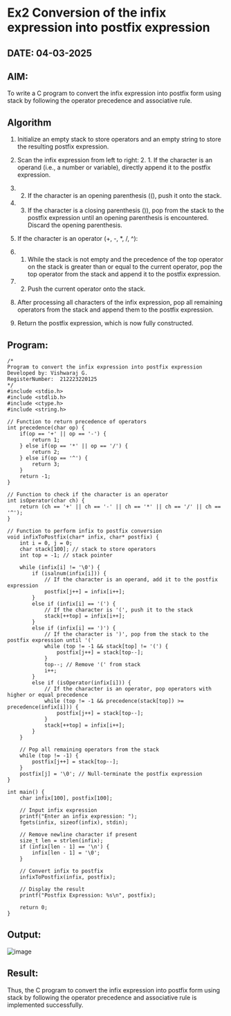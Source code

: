 # Ex2 Conversion of the infix expression into postfix expression
## DATE: 04-03-2025
## AIM:
To write a C program to convert the infix expression into postfix form using stack by following the operator precedence and associative rule.

## Algorithm
1. Initialize an empty stack to store operators and an empty string to store the resulting postfix expression.

2. Scan the infix expression from left to right:
   2. 1. If the character is an operand (i.e., a number or variable), directly append it to the postfix expression.

2. 2. If the character is an opening parenthesis ((), push it onto the stack.

2. 3. If the character is a closing parenthesis ()), pop from the stack to the postfix expression until an opening parenthesis is encountered. Discard the opening parenthesis.

3. If the character is an operator (+, -, *, /, ^):

3. 1. While the stack is not empty and the precedence of the top operator on the stack is greater than or equal to the current operator, pop the top operator from the stack and append it to the postfix expression.

3. 2. Push the current operator onto the stack.

4. After processing all characters of the infix expression, pop all remaining operators from the stack and append them to the postfix expression.

5. Return the postfix expression, which is now fully constructed.   

## Program:
```
/*
Program to convert the infix expression into postfix expression
Developed by: Vishwaraj G.
RegisterNumber:  212223220125
*/
#include <stdio.h>
#include <stdlib.h>
#include <ctype.h>
#include <string.h>

// Function to return precedence of operators
int precedence(char op) {
    if(op == '+' || op == '-') {
        return 1;
    } else if(op == '*' || op == '/') {
        return 2;
    } else if(op == '^') {
        return 3;
    }
    return -1;
}

// Function to check if the character is an operator
int isOperator(char ch) {
    return (ch == '+' || ch == '-' || ch == '*' || ch == '/' || ch == '^');
}

// Function to perform infix to postfix conversion
void infixToPostfix(char* infix, char* postfix) {
    int i = 0, j = 0;
    char stack[100]; // stack to store operators
    int top = -1; // stack pointer

    while (infix[i] != '\0') {
        if (isalnum(infix[i])) {
            // If the character is an operand, add it to the postfix expression
            postfix[j++] = infix[i++];
        }
        else if (infix[i] == '(') {
            // If the character is '(', push it to the stack
            stack[++top] = infix[i++];
        }
        else if (infix[i] == ')') {
            // If the character is ')', pop from the stack to the postfix expression until '('
            while (top != -1 && stack[top] != '(') {
                postfix[j++] = stack[top--];
            }
            top--; // Remove '(' from stack
            i++;
        }
        else if (isOperator(infix[i])) {
            // If the character is an operator, pop operators with higher or equal precedence
            while (top != -1 && precedence(stack[top]) >= precedence(infix[i])) {
                postfix[j++] = stack[top--];
            }
            stack[++top] = infix[i++];
        }
    }

    // Pop all remaining operators from the stack
    while (top != -1) {
        postfix[j++] = stack[top--];
    }
    postfix[j] = '\0'; // Null-terminate the postfix expression
}

int main() {
    char infix[100], postfix[100];

    // Input infix expression
    printf("Enter an infix expression: ");
    fgets(infix, sizeof(infix), stdin);
    
    // Remove newline character if present
    size_t len = strlen(infix);
    if (infix[len - 1] == '\n') {
        infix[len - 1] = '\0';
    }

    // Convert infix to postfix
    infixToPostfix(infix, postfix);

    // Display the result
    printf("Postfix Expression: %s\n", postfix);

    return 0;
}

```

## Output:
![image](https://github.com/user-attachments/assets/f8157b81-6566-455f-a665-be6e78f9e24a)


## Result:
Thus, the C program to convert the infix expression into postfix form using stack by following the operator precedence and associative rule is implemented successfully.
